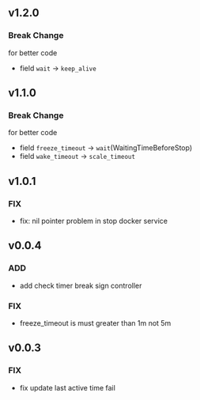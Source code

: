 ## v1.2.0

### Break Change

for better code

- field `wait` -> `keep_alive`

## v1.1.0

### Break Change

for better code

- field `freeze_timeout` -> `wait`(WaitingTimeBeforeStop)
- field `wake_timeout` -> `scale_timeout`

## v1.0.1

### FIX

- fix: nil pointer problem in stop docker service

## v0.0.4

### ADD

- add check timer break sign controller

### FIX

- freeze_timeout is must greater than 1m not 5m

## v0.0.3

### FIX

- fix update last active time fail
